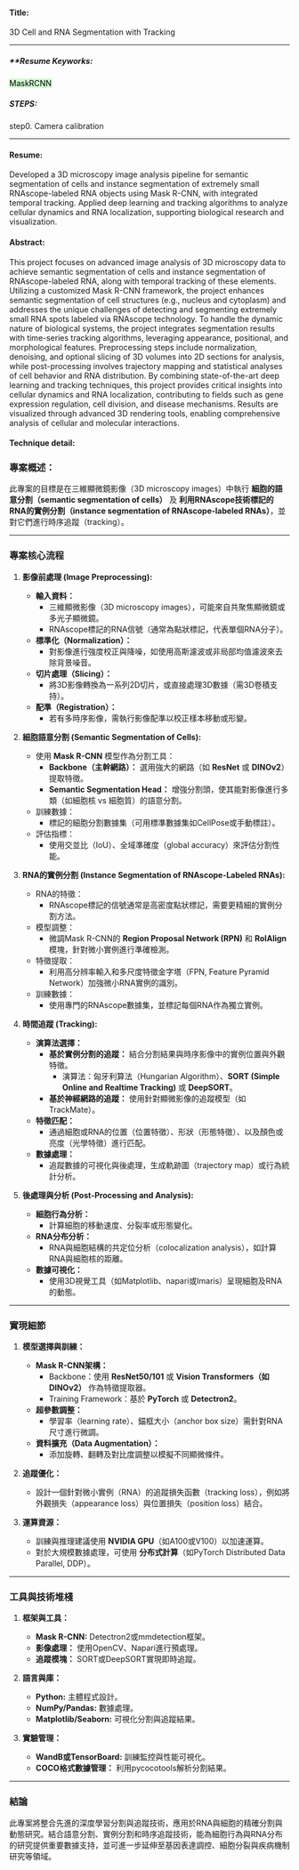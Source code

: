 #### Title:
3D Cell and RNA Segmentation with Tracking


---
##### **Resume Keyworks:
<mark style="background: #BBFABBA6;">MaskRCNN</mark>

##### **STEPS:**
step0. Camera calibration

---


#### Resume: 
Developed a 3D microscopy image analysis pipeline for semantic segmentation of cells and instance segmentation of extremely small RNAscope-labeled RNA objects using Mask R-CNN, with integrated temporal tracking. Applied deep learning and tracking algorithms to analyze cellular dynamics and RNA localization, supporting biological research and visualization.

#### Abstract: 
This project focuses on advanced image analysis of 3D microscopy data to achieve semantic segmentation of cells and instance segmentation of RNAscope-labeled RNA, along with temporal tracking of these elements. Utilizing a customized Mask R-CNN framework, the project enhances semantic segmentation of cell structures (e.g., nucleus and cytoplasm) and addresses the unique challenges of detecting and segmenting extremely small RNA spots labeled via RNAscope technology. To handle the dynamic nature of biological systems, the project integrates segmentation results with time-series tracking algorithms, leveraging appearance, positional, and morphological features. Preprocessing steps include normalization, denoising, and optional slicing of 3D volumes into 2D sections for analysis, while post-processing involves trajectory mapping and statistical analyses of cell behavior and RNA distribution. By combining state-of-the-art deep learning and tracking techniques, this project provides critical insights into cellular dynamics and RNA localization, contributing to fields such as gene expression regulation, cell division, and disease mechanisms. Results are visualized through advanced 3D rendering tools, enabling comprehensive analysis of cellular and molecular interactions.

#### Technique detail: 

### **專案概述：**

此專案的目標是在三維顯微鏡影像（3D microscopy images）中執行 **細胞的語意分割（semantic segmentation of cells）** 及 **利用RNAscope技術標記的RNA的實例分割（instance segmentation of RNAscope-labeled RNAs）**，並對它們進行時序追蹤（tracking）。

---

### **專案核心流程**

1. **影像前處理 (Image Preprocessing):**
    
    - **輸入資料：**
        - 三維顯微影像（3D microscopy images），可能來自共聚焦顯微鏡或多光子顯微鏡。
        - RNAscope標記的RNA信號（通常為點狀標記，代表單個RNA分子）。
    - **標準化（Normalization）：**
        - 對影像進行強度校正與降噪，如使用高斯濾波或非局部均值濾波來去除背景噪音。
    - **切片處理（Slicing）：**
        - 將3D影像轉換為一系列2D切片，或直接處理3D數據（需3D卷積支持）。
    - **配準（Registration）：**
        - 若有多時序影像，需執行影像配準以校正樣本移動或形變。
2. **細胞語意分割 (Semantic Segmentation of Cells):**
    
    - 使用 **Mask R-CNN** 模型作為分割工具：
        - **Backbone（主幹網路）：** 選用強大的網路（如 **ResNet** 或 **DINOv2**）提取特徵。
        - **Semantic Segmentation Head：** 增強分割頭，使其能對影像進行多類（如細胞核 vs 細胞質）的語意分割。
    - 訓練數據：
        - 標記的細胞分割數據集（可用標準數據集如CellPose或手動標註）。
    - 評估指標：
        - 使用交並比（IoU）、全域準確度（global accuracy）來評估分割性能。
3. **RNA的實例分割 (Instance Segmentation of RNAscope-Labeled RNAs):**
    
    - RNA的特徵：
        - RNAscope標記的信號通常是高密度點狀標記，需要更精細的實例分割方法。
    - 模型調整：
        - 微調Mask R-CNN的 **Region Proposal Network (RPN)** 和 **RoIAlign** 模塊，針對微小實例進行準確檢測。
    - 特徵提取：
        - 利用高分辨率輸入和多尺度特徵金字塔（FPN, Feature Pyramid Network）加強微小RNA實例的識別。
    - 訓練數據：
        - 使用專門的RNAscope數據集，並標記每個RNA作為獨立實例。
4. **時間追蹤 (Tracking):**
    
    - **演算法選擇：**
        - **基於實例分割的追蹤：** 結合分割結果與時序影像中的實例位置與外觀特徵。
            - 演算法：匈牙利算法（Hungarian Algorithm）、**SORT (Simple Online and Realtime Tracking)** 或 **DeepSORT**。
        - **基於神經網路的追蹤：** 使用針對顯微影像的追蹤模型（如TrackMate）。
    - **特徵匹配：**
        - 通過細胞或RNA的位置（位置特徵）、形狀（形態特徵）、以及顏色或亮度（光學特徵）進行匹配。
    - **數據處理：**
        - 追蹤數據的可視化與後處理，生成軌跡圖（trajectory map）或行為統計分析。
5. **後處理與分析 (Post-Processing and Analysis):**
    
    - **細胞行為分析：**
        - 計算細胞的移動速度、分裂率或形態變化。
    - **RNA分布分析：**
        - RNA與細胞結構的共定位分析（colocalization analysis），如計算RNA與細胞核的距離。
    - **數據可視化：**
        - 使用3D視覺工具（如Matplotlib、napari或Imaris）呈現細胞及RNA的動態。

---

### **實現細節**

1. **模型選擇與訓練：**
    
    - **Mask R-CNN架構：**
        - Backbone：使用 **ResNet50/101** 或 **Vision Transformers（如DINOv2）** 作為特徵提取器。
        - Training Framework：基於 **PyTorch** 或 **Detectron2**。
    - **超參數調整：**
        - 學習率（learning rate）、錨框大小（anchor box size）需針對RNA尺寸進行微調。
    - **資料擴充（Data Augmentation）：**
        - 添加旋轉、翻轉及對比度調整以模擬不同顯微條件。
2. **追蹤優化：**
    
    - 設計一個針對微小實例（RNA）的追蹤損失函數（tracking loss），例如將外觀損失（appearance loss）與位置損失（position loss）結合。
3. **運算資源：**
    
    - 訓練與推理建議使用 **NVIDIA GPU**（如A100或V100）以加速運算。
    - 對於大規模數據處理，可使用 **分布式計算**（如PyTorch Distributed Data Parallel, DDP）。

---

### **工具與技術堆棧**

1. **框架與工具：**
    
    - **Mask R-CNN:** Detectron2或mmdetection框架。
    - **影像處理：** 使用OpenCV、Napari進行預處理。
    - **追蹤模塊：** SORT或DeepSORT實現即時追蹤。
2. **語言與庫：**
    
    - **Python:** 主體程式設計。
    - **NumPy/Pandas:** 數據處理。
    - **Matplotlib/Seaborn:** 可視化分割與追蹤結果。
3. **實驗管理：**
    
    - **WandB或TensorBoard:** 訓練監控與性能可視化。
    - **COCO格式數據管理：** 利用pycocotools解析分割結果。

---

### **結論**

此專案將整合先進的深度學習分割與追蹤技術，應用於RNA與細胞的精確分割與動態研究。結合語意分割、實例分割和時序追蹤技術，能為細胞行為與RNA分布的研究提供重要數據支持，並可進一步延伸至基因表達調控、細胞分裂與疾病機制研究等領域。